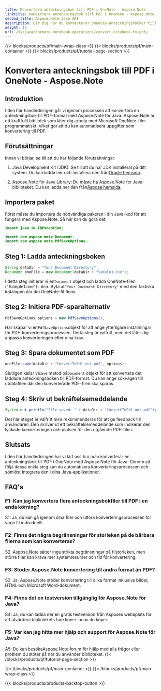 ```yaml
---
title: Konvertera anteckningsbok till PDF i OneNote - Aspose.Note
linktitle: Konvertera anteckningsbok till PDF i OneNote - Aspose.Note
second_title: Aspose.Note Java API
description: Lär dig hur du konverterar OneNote-anteckningsböcker till PDF-format med Aspose.Note för Java. Följ denna steg-för-steg-guide för sömlös integration i dina Java-applikationer.
weight: 15
url: /sv/java/onenote-notebook-operations/convert-notebook-to-pdf/
---
```


{{< blocks/products/pf/main-wrap-class >}}
{{< blocks/products/pf/main-container >}}
{{< blocks/products/pf/tutorial-page-section >}}

# Konvertera anteckningsbok till PDF i OneNote - Aspose.Note

## Introduktion

I den här handledningen går vi igenom processen att konvertera en anteckningsbok till PDF-format med Aspose.Note för Java. Aspose.Note är ett kraftfullt bibliotek som låter dig arbeta med Microsoft OneNote-filer programmatiskt, vilket gör att du kan automatisera uppgifter som konvertering till PDF.

## Förutsättningar

Innan vi börjar, se till att du har följande förutsättningar:

1.  Java Development Kit (JDK): Se till att du har JDK installerat på ditt system. Du kan ladda ner och installera den från[Oracle hemsida](https://www.oracle.com/java/technologies/javase-jdk15-downloads.html).

2. Aspose.Note for Java Library: Du måste ha Aspose.Note for Java-biblioteket. Du kan ladda ner den från[Aspose hemsida](https://releases.aspose.com/note/java/).

## Importera paket

Först måste du importera de nödvändiga paketen i din Java-kod för att fungera med Aspose.Note. Så här kan du göra det:

```java
import java.io.IOException;

import com.aspose.note.Document;
import com.aspose.note.PdfSaveOptions;
```

## Steg 1: Ladda anteckningsboken

```java
String dataDir = "Your Document Directory";
Document oneFile = new Document(dataDir + "Sample1.one");
```

 I detta steg initierar vi en`Document` objekt och ladda OneNote-filen ("Sample1.one") i den. Byta ut`"Your Document Directory"` med den faktiska katalogen där din OneNote-fil finns.

## Steg 2: Initiera PDF-sparalternativ

```java
PdfSaveOptions options = new PdfSaveOptions();
```

 Här skapar vi en`PdfSaveOptions`objekt för att ange ytterligare inställningar för PDF-konverteringsprocessen. Detta steg är valfritt, men det låter dig anpassa konverteringen efter dina krav.

## Steg 3: Spara dokumentet som PDF

```java
oneFile.save(dataDir + "ConvertToPdf_out.pdf", options);
```

 Slutligen kallar vi`save` metod på`Document` objekt för att konvertera det laddade anteckningsboken till PDF-format. Du kan ange sökvägen till utdatafilen där den konverterade PDF-filen ska sparas. 

## Steg 4: Skriv ut bekräftelsemeddelande

```java
System.out.println("File saved: " + dataDir + "ConvertToPdf_out.pdf");
```

Det här steget är valfritt men rekommenderas för att ge feedback till användaren. Den skriver ut ett bekräftelsemeddelande som indikerar den lyckade konverteringen och platsen för den utgående PDF-filen.

## Slutsats

I den här handledningen har vi lärt oss hur man konverterar en anteckningsbok till PDF i OneNote med Aspose.Note för Java. Genom att följa dessa enkla steg kan du automatisera konverteringsprocessen och sömlöst integrera den i dina Java-applikationer.

## FAQ's

### F1: Kan jag konvertera flera anteckningsbokfiler till PDF i en enda körning?

S1: Ja, du kan gå igenom dina filer och utföra konverteringsprocessen för varje fil individuellt.

### F2: Finns det några begränsningar för storleken på de bärbara filerna som kan konverteras?

S2: Aspose.Note sätter inga strikta begränsningar på filstorleken, men större filer kan kräva mer systemresurser och tid för konvertering.

### F3: Stöder Aspose.Note konvertering till andra format än PDF?

S3: Ja, Aspose.Note stöder konvertering till olika format inklusive bilder, HTML och Microsoft Word-dokument.

### F4: Finns det en testversion tillgänglig för Aspose.Note för Java?

S4: Ja, du kan ladda ner en gratis testversion från Asposes webbplats för att utvärdera bibliotekets funktioner innan du köper.

### F5: Var kan jag hitta mer hjälp och support för Aspose.Note för Java?

 A5: Du kan besöka[Aspose.Note forum](https://forum.aspose.com/c/note/28) för hjälp med alla frågor eller problem du stöter på när du använder biblioteket.
{{< /blocks/products/pf/tutorial-page-section >}}

{{< /blocks/products/pf/main-container >}}
{{< /blocks/products/pf/main-wrap-class >}}

{{< blocks/products/products-backtop-button >}}
